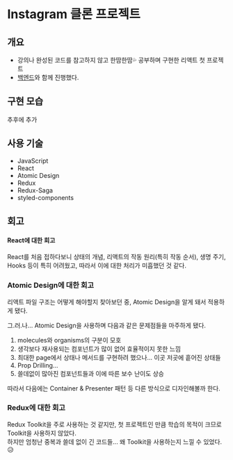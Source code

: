 # Instagram 클론 프로젝트

## 개요

- 강의나 완성된 코드를 참고하지 않고 한땀한땀💦 공부하며 구현한 리액트 첫 프로젝트
- [백엔드](https://github.com/h000/instagram-backend)와 함께 진행했다.

## 구현 모습

추후에 추가

## 사용 기술

- JavaScript
- React
- Atomic Design
- Redux
- Redux-Saga
- styled-components

## 회고

#### React에 대한 회고

React를 처음 접하다보니 상태의 개념, 리액트의 작동 원리(특히 작동 순서), 생명 주기, Hooks 등이 특히 어려웠고, 따라서 이에 대한 처리가 미흡했던 것 같다.

### Atomic Design에 대한 회고

리액트 파일 구조는 어떻게 해야할지 찾아보던 중, Atomic Design을 알게 돼서 적용하게 됐다.

그.러.나... Atomic Design을 사용하며 다음과 같은 문제점들을 마주하게 됐다.

1. molecules와 organisms의 구분이 모호
2. 생각보다 재사용되는 컴포넌트가 많이 없어 효율적이지 못한 느낌
3. 최대한 page에서 상태나 메서드를 구현하려 했으나... 이곳 저곳에 흩어진 상태들
4. Prop Drilling...
5. 쓸데없이 많아진 컴포넌트들과 이에 따른 보수 난이도 상승

따라서 다음에는 Container & Presenter 패턴 등 다른 방식으로 디자인해볼까 한다.

### Redux에 대한 회고

Redux Toolkit을 주로 사용하는 것 같지만, 첫 프로젝트인 만큼 학습의 목적이 크므로 Toolkit을 사용하지 않았다.  
하지만 엄청난 중복과 쓸데 없이 긴 코드들... 왜 Toolkit을 사용하는지 느낄 수 있었다. 😥
